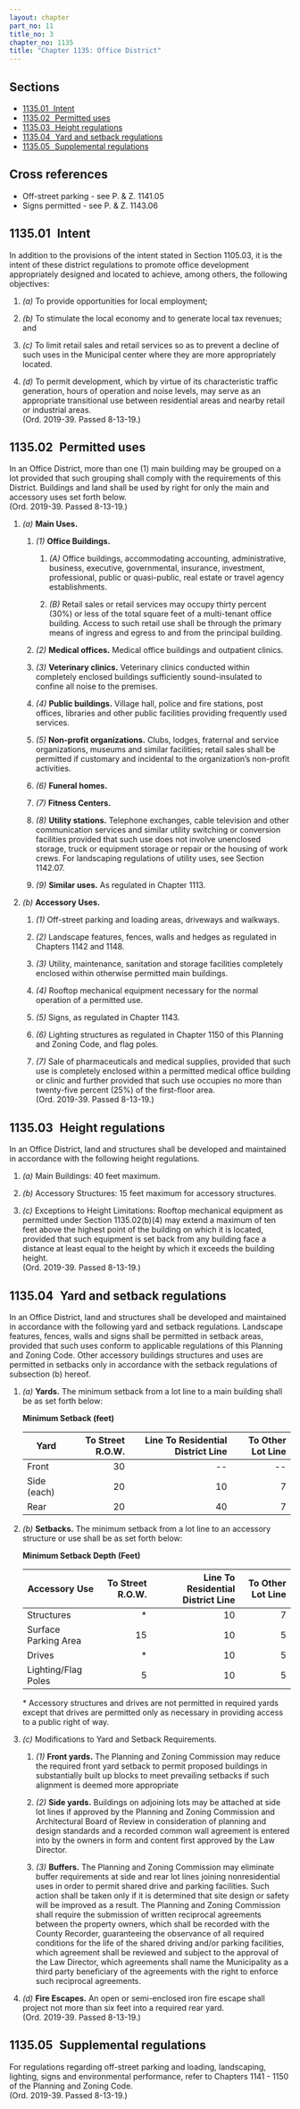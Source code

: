 ```yaml
---
layout: chapter
part_no: 11
title_no: 3
chapter_no: 1135
title: "Chapter 1135: Office District"
---
```


## Sections

* [1135.01   Intent](#113501-intent)
* [1135.02   Permitted uses](#113502-permitted-uses)
* [1135.03   Height regulations](#113503-height-regulations)
* [1135.04   Yard and setback regulations](#113504-yard-and-setback-regulations)
* [1135.05   Supplemental regulations](#113505-supplemental-regulations)

## Cross references

* Off-street parking - see P. & Z. 1141.05
* Signs permitted - see P. & Z. 1143.06

## 1135.01   Intent

In addition to the provisions of the intent stated in Section 1105.03, it is the
intent of these district regulations to promote office development appropriately
designed and located to achieve, among others, the following objectives:

1. _(a)_ To provide opportunities for local employment;

2. _(b)_ To stimulate the local economy and to generate local tax revenues; and

3. _(c)_ To limit retail sales and retail services so as to prevent a decline of
such uses in the Municipal center where they are more appropriately located.

4. _(d)_ To permit development, which by virtue of its characteristic traffic
generation, hours of operation and noise levels, may serve as an appropriate
transitional use between residential areas and nearby retail or industrial
areas.  
(Ord. 2019-39. Passed 8-13-19.)

## 1135.02   Permitted uses

In an Office District, more than one (1) main building may be grouped on a lot
provided that such grouping shall comply with the requirements of this District.
Buildings and land shall be used by right for only the main and accessory uses
set forth below.  
(Ord. 2019-39. Passed 8-13-19.)

1. _(a)_ **Main Uses.**

    1. _(1)_ **Office Buildings.**

        1. _(A)_ Office buildings, accommodating accounting, administrative,
        business, executive, governmental, insurance, investment, professional,
        public or quasi-public, real estate or travel agency establishments.

        2. _(B)_ Retail sales or retail services may occupy thirty percent (30%)
        or less of the total square feet of a multi-tenant office building.
        Access to such retail use shall be through the primary means of ingress
        and egress to and from the principal building.

    2. _(2)_ **Medical offices.** Medical office buildings and outpatient
    clinics.

    3. _(3)_ **Veterinary clinics.** Veterinary clinics conducted within
    completely enclosed buildings sufficiently sound-insulated to confine all
    noise to the premises.

    4. _(4)_ **Public buildings.** Village hall, police and fire stations, post
    offices, libraries and other public facilities providing frequently used
    services.

    5. _(5)_ **Non-profit organizations.** Clubs, lodges, fraternal and service
    organizations, museums and similar facilities; retail sales shall be
    permitted if customary and incidental to the organization’s non-profit
    activities.

    6. _(6)_ **Funeral homes.**

    7. _(7)_ **Fitness Centers.**

    8. _(8)_ **Utility stations.** Telephone exchanges, cable television and
    other communication services and similar utility switching or conversion
    facilities provided that such use does not involve unenclosed storage, truck
    or equipment storage or repair or the housing of work crews. For landscaping
    regulations of utility uses, see Section 1142.07.

    9. _(9)_ **Similar uses.** As regulated in Chapter 1113.

2. _(b)_ **Accessory Uses.**

    1. _(1)_ Off-street parking and loading areas, driveways and walkways.

    2. _(2)_ Landscape features, fences, walls and hedges as regulated in
    Chapters 1142 and 1148.

    3. _(3)_ Utility, maintenance, sanitation and storage facilities completely
    enclosed within otherwise permitted main buildings.

    4. _(4)_ Rooftop mechanical equipment necessary for the normal operation of
    a permitted use.

    5. _(5)_ Signs, as regulated in Chapter 1143.

    6. _(6)_ Lighting structures as regulated in Chapter 1150 of this Planning
    and Zoning Code, and flag poles.

    7. _(7)_ Sale of pharmaceuticals and medical supplies, provided that such
    use is completely enclosed within a permitted medical office building or
    clinic and further provided that such use occupies no more than twenty-five
    percent (25%) of the first-floor area.  
    (Ord. 2019-39. Passed 8-13-19.)

## 1135.03   Height regulations

In an Office District, land and structures shall be developed and maintained in
accordance with the following height regulations.

1. _(a)_ Main Buildings: 40 feet maximum.

2. _(b)_ Accessory Structures: 15 feet maximum for accessory structures.

3. _(c)_ Exceptions to Height Limitations: Rooftop mechanical equipment as
permitted under Section 1135.02(b)(4) may extend a maximum of ten feet above the
highest point of the building on which it is located, provided that such
equipment is set back from any building face a distance at least equal to the
height by which it exceeds the building height.  
(Ord. 2019-39. Passed 8-13-19.)

## 1135.04   Yard and setback regulations

In an Office District, land and structures shall be developed and maintained in
accordance with the following yard and setback regulations. Landscape features,
fences, walls and signs shall be permitted in setback areas, provided that such
uses conform to applicable regulations of this Planning and Zoning Code. Other
accessory buildings structures and uses are permitted in setbacks only in
accordance with the setback regulations of subsection (b) hereof.

1. _(a)_ **Yards.** The minimum setback from a lot line to a main building shall
be as set forth below:

    **Minimum Setback (feet)**

    | Yard        | To Street R.O.W. | Line To Residential District Line | To Other Lot Line |
    |-------------|-----------------:|----------------------------------:|------------------:|
    | Front       |               30 |                                -- |                -- |
    | Side (each) |               20 |                                10 |                 7 |
    | Rear        |               20 |                                40 |                 7 |

2. _(b)_ **Setbacks.** The minimum setback from a lot line to an accessory
structure or use shall be as set forth below:

    **Minimum Setback Depth (Feet)**

    | Accessory Use        | To Street R.O.W. | Line To Residential District Line | To Other Lot Line |
    |----------------------|-----------------:|----------------------------------:|------------------:|
    | Structures           |                * |                                10 |                 7 |
    | Surface Parking Area |               15 |                                10 |                 5 |
    | Drives               |                * |                                10 |                 5 |
    | Lighting/Flag Poles  |                5 |                                10 |                 5 |

    \* Accessory structures and drives are not permitted in required yards
    except that drives are permitted only as necessary in providing access to a
    public right of way.

3. _(c)_ Modifications to Yard and Setback Requirements.

    1. _(1)_ **Front yards.** The Planning and Zoning Commission may reduce the
    required front yard setback to permit proposed buildings in substantially
    built up blocks to meet prevailing setbacks if such alignment is deemed more
    appropriate

    2. _(2)_ **Side yards.** Buildings on adjoining lots may be attached at side
    lot lines if approved by the Planning and Zoning Commission and
    Architectural Board of Review in consideration of planning and design
    standards and a recorded common wall agreement is entered into by the owners
    in form and content first approved by the Law Director.

    3. _(3)_ **Buffers.** The Planning and Zoning Commission may eliminate
    buffer requirements at side and rear lot lines joining nonresidential uses
    in order to permit shared drive and parking facilities. Such action shall be
    taken only if it is determined that site design or safety will be improved
    as a result. The Planning and Zoning Commission shall require the submission
    of written reciprocal agreements between the property owners, which shall be
    recorded with the County Recorder, guaranteeing the observance of all
    required conditions for the life of the shared driving and/or parking
    facilities, which agreement shall be reviewed and subject to the approval of
    the Law Director, which agreements shall name the Municipality as a third
    party beneficiary of the agreements with the right to enforce such
    reciprocal agreements.

4. _(d)_ **Fire Escapes.** An open or semi-enclosed iron fire escape shall
project not more than six feet into a required rear yard.  
(Ord. 2019-39. Passed 8-13-19.)

## 1135.05   Supplemental regulations

For regulations regarding off-street parking and loading, landscaping, lighting,
signs and environmental performance, refer to Chapters 1141 - 1150 of the
Planning and Zoning Code.  
(Ord. 2019-39. Passed 8-13-19.)

